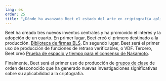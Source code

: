 ```yaml
---
lang: es
order: 25
title: "¿Dónde ha avanzado Beet el estado del arte en criptografía aplicada?"
---
```


Beet ha creado tres nuevos inventos centrales y ha promovido el interés y la adopción de un cuarto. En primer lugar, Beet creó el primero destinado a la producción. [Biblioteca de firmas BLS](https://github.com/Beet-Network/bls-signatures). En segundo lugar, Beet será el primer uso de producción de funciones de retraso verificables, o VDF. Tercero, Beet creó [Prueba de espacio y tiempo para el consenso de Nakamoto](https://www.beet.net/assets/BeetGreenPaper.pdf).

Finalmente, Beet será el primer uso de producción de [grupos de clase](https://github.com/Beet-Network/vdf-competition/blob/master/classgroups.pdf) de orden desconocido que ha generado nuevas investigaciones significativas sobre su aplicabilidad a la criptografía.
